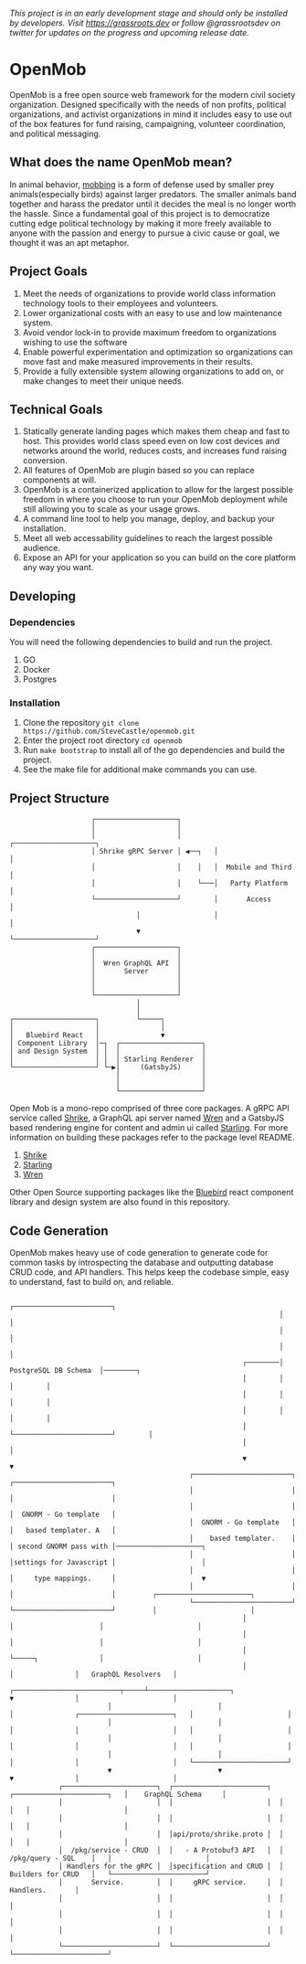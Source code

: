 *This project is in an early development stage and should only be installed by developers. Visit https://grassroots.dev or follow @grassrootsdev on twitter for updates on the progress and upcoming release date.*

# OpenMob

OpenMob is a free open source web framework for the modern civil society
organization. Designed specifically with the needs of non profits, political organizations, and activist organizations in mind it includes easy to use out of the box features for fund raising, campaigning, volunteer coordination, and political messaging.

## What does the name OpenMob mean?
In animal behavior, [mobbing](https://en.wikipedia.org/wiki/Mobbing_(animal_behavior)) is a form of defense used by smaller prey animals(especially birds) against larger predators. The smaller animals band together and harass the predator until it decides the meal is no longer worth the hassle. Since a fundamental goal of this project is to democratize cutting edge political technology by making it more freely available to anyone with the passion and energy to pursue a civic cause or goal, we thought it was an apt metaphor.

## Project Goals

1. Meet the needs of organizations to provide world class information technology tools to their employees and volunteers.
2. Lower organizational costs with an easy to use and low maintenance system.
3. Avoid vendor lock-in to provide maximum freedom to organizations wishing to use the software
4. Enable powerful experimentation and optimization so organizations can move fast and make measured improvements in their results.
5. Provide a fully extensible system allowing organizations to add on, or make changes to meet their unique needs.

## Technical Goals

1. Statically generate landing pages which makes them cheap and fast to host. This provides world class speed even on low cost devices and networks around the world, reduces costs, and increases fund raising conversion. 
2. All features of OpenMob are plugin based so you can replace components at will.
3. OpenMob is a containerized application to allow for the largest possible freedom in where you choose to run your OpenMob deployment while still allowing you to scale as your usage grows.
4. A command line tool to help you manage, deploy, and backup your installation.
5. Meet all web accessability guidelines to reach the largest possible audience.
6. Expose an API for your application so you can build on the core platform any way you want.

## Developing 
### Dependencies
You will need the following dependencies to build and run the project.
1. GO
2. Docker
3. Postgres
### Installation
1. Clone the repository `git clone https://github.com/SteveCastle/openmob.git`
2. Enter the project root directory `cd openmob`
3. Run `make bootstrap` to install all of the go dependencies and build the project.
4. See the make file for additional make commands you can use.

## Project Structure

                        ┌────────────────────┐
                        │                    │
                        │                    │        ┌────────────────────┐
                        │ Shrike gRPC Server │ ◀──┐   │                    │
                        │                    │    │   │  Mobile and Third  │
                        │                    │    └───│   Party Platform   │
                        └────────────────────┘        │       Access       │
                                   │                  │                    │
                                   ▼                  └────────────────────┘
                        ┌────────────────────┐
                        │                    │
                        │  Wren GraphQL API  │
                        │       Server       │
                        │                    │
                        │                    │
                        └────────────────────┘
                                   │
                                   │
    ┌────────────────────┐         └─────┐
    │                    │               │
    │   Bluebird React   │               ▼
    │ Component Library  │─┐  ┌────────────────────┐
    │ and Design System  │ │  │                    │
    │                    │ │  │ Starling Renderer  │
    └────────────────────┘ └─▶│     (GatsbyJS)     │
                              │                    │
                              │                    │
                              └────────────────────┘

Open Mob is a mono-repo comprised of three core packages. A gRPC API service
called
[Shrike](https://github.com/SteveCastle/openmob/tree/master/packages/shrike), a
GraphQL api server named
[Wren](https://github.com/SteveCastle/openmob/tree/master/packages/wren) and a
GatsbyJS based rendering engine for content and admin ui called
[Starling](https://github.com/SteveCastle/openmob/tree/master/packages/starling).
For more information on building these packages refer to the package level
README.

1. [Shrike](https://github.com/SteveCastle/openmob/tree/master/packages/shrike)
2. [Starling](https://github.com/SteveCastle/openmob/tree/master/packages/starling)
3. [Wren](https://github.com/SteveCastle/openmob/tree/master/packages/wren)

Other Open Source supporting packages like the
[Bluebird](https://github.com/SteveCastle/openmob/tree/master/packages/bluebird)
react component library and design system are also found in this repository.

## Code Generation

OpenMob makes heavy use of code generation to generate code for common tasks by introspecting the database and outputting database CRUD code, and API handlers. This helps keep the codebase simple, easy to understand, fast to build on, and reliable.

                                                                      ┌────────────────────────┐
                                                                      │                        │
                                                                      │                        │
                                                                      │                        │
                                                             ┌────────│  PostgreSQL DB Schema  │────────┐
                                                             │        │                        │        │
                                                             │        │                        │        │
                                                             │        │                        │        │
                                                             │        └────────────────────────┘        │
                                                             │                                          │
                                                             ▼                                          ▼
                                                ┌────────────────────────┐                 ┌────────────────────────┐
                                                │                        │                 │                        │
                                                │                        │                 │  GNORM - Go template   │
                                                │  GNORM - Go template   │                 │   based templater. A   │
                                                │    based templater.    │                 │ second GNORM pass with │─────────────────────┐
                                                │                        │                 │settings for Javascript │                     │
                                                │                        │                 │     type mappings.     │                     ▼
                                                │                        │                 │                        │         ┌───────────────────────┐
                                                └────────────────────────┘                 └────────────────────────┘         │                       │
                                                             │                                          │                     │                       │
                                                             │                                          │                     │                       │
                                                             │                                          └─────┐               │                       │
                                                             │                                                │               │   GraphQL Resolvers   │
                            ┌──────────────────────────┬─────┴────────────────────┐                           ▼               │                       │
                            │                          │                          │               ┌───────────────────────┐   │                       │
                            │                          │                          │               │                       │   │                       │
                            │                          │                          │               │                       │   │                       │
                            │                          │                          │               │                       │   └───────────────────────┘
                            ▼                          ▼                          ▼               │                       │
                ┌───────────────────────┐  ┌───────────────────────┐  ┌───────────────────────┐   │    GraphQL Schema     │
                │                       │  │                       │  │                       │   │                       │
                │                       │  │                       │  │                       │   │                       │
                │                       │  │api/proto/shrike.proto │  │                       │   │                       │
                │  /pkg/service - CRUD  │  │   - A Protobuf3 API   │  │   /pkg/query - SQL    │   │                       │
                │ Handlers for the gRPC │  │specification and CRUD │  │   Builders for CRUD   │   └───────────────────────┘
                │       Service.        │  │     gRPC service.     │  │       Handlers.       │
                │                       │  │                       │  │                       │
                │                       │  │                       │  │                       │
                │                       │  │                       │  │                       │
                └───────────────────────┘  └───────────────────────┘  └───────────────────────┘

